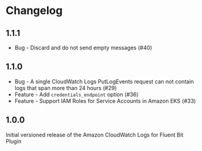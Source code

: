 # Changelog

## 1.1.1
* Bug - Discard and do not send empty messages (#40)

## 1.1.0
* Bug - A single CloudWatch Logs PutLogEvents request can not contain logs that span more than 24 hours (#29)
* Feature - Add `credentials_endpoint` option (#36)
* Feature - Support IAM Roles for Service Accounts in Amazon EKS (#33)

## 1.0.0
Initial versioned release of the Amazon CloudWatch Logs for Fluent Bit Plugin
